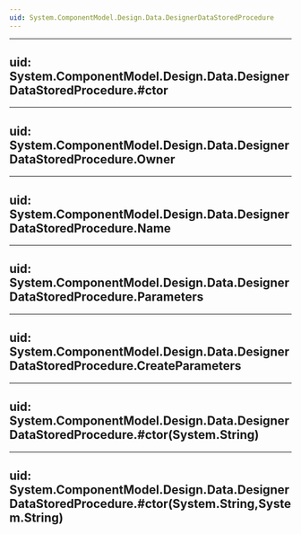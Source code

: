 ```yaml
---
uid: System.ComponentModel.Design.Data.DesignerDataStoredProcedure
---
```


---
uid: System.ComponentModel.Design.Data.DesignerDataStoredProcedure.#ctor
---

---
uid: System.ComponentModel.Design.Data.DesignerDataStoredProcedure.Owner
---

---
uid: System.ComponentModel.Design.Data.DesignerDataStoredProcedure.Name
---

---
uid: System.ComponentModel.Design.Data.DesignerDataStoredProcedure.Parameters
---

---
uid: System.ComponentModel.Design.Data.DesignerDataStoredProcedure.CreateParameters
---

---
uid: System.ComponentModel.Design.Data.DesignerDataStoredProcedure.#ctor(System.String)
---

---
uid: System.ComponentModel.Design.Data.DesignerDataStoredProcedure.#ctor(System.String,System.String)
---
